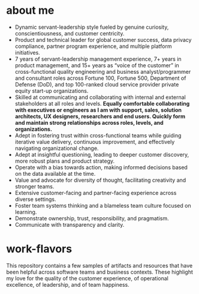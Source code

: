 # about me
* Dynamic servant-leadership style fueled by genuine curiosity, conscientiousness, and customer centricity.
* Product and technical leader for global customer success, data privacy compliance, partner program experience, and multiple platform initiatives. 
* 7 years of servant-leadership management experience, 7+ years in product management, and 15+ years as “voice of the customer” in cross-functional quality engineering and business analyst/programmer and consultant roles across Fortune 100, Fortune 500, Department of Defense (DoD), and top 100-ranked cloud service provider private equity start-up organizations.
* Skilled at communicating and collaborating with internal and external stakeholders at all roles and levels. **Equally comfortable collaborating with executives or engineers as I am with support, sales, solution architects, UX designers, researchers and end users. Quickly form and maintain strong relationships across roles, levels, and organizations.**
* Adept in fostering trust within cross-functional teams while guiding iterative value delivery, continuous improvement, and effectively navigating organizational change.
* Adept at insightful questioning, leading to deeper customer discovery, more robust plans and product strategy.
* Operate with a bias towards action, making informed decisions based on the data available at the time.
* Value and advocate for diversity of thought, facilitating creativity and stronger teams. 
* Extensive customer-facing and partner-facing experience across diverse settings.
* Foster team systems thinking and a blameless team culture focused on learning.
* Demonstrate ownership, trust, responsibility, and pragmatism. 
* Communicate with transparency and clarity. 







# work-flavors
This repository contains a few samples of artifacts and resources that have been helpful across software teams and business contexts.  These highlight my love for the quality of the customer experience, of operational excellence, of leadership, and of team happiness.
